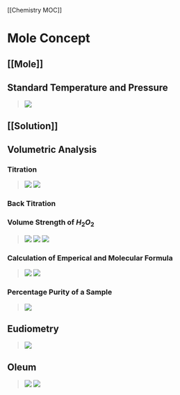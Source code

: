 [[Chemistry MOC]]
# Mole Concept
## [[Mole]]
## Standard Temperature and Pressure
>![](https://i.imgur.com/sE4bOhD.png)

## [[Solution]]
## Volumetric Analysis
### Titration
>![](https://i.imgur.com/YXAPScs.png)
>![](https://i.imgur.com/mlU5vXk.png)
### Back Titration

### Volume Strength of $H_2O_2$
>![](https://i.imgur.com/OCx7hVR.png)
>![](https://i.imgur.com/c3HHD03.png)
>![](https://i.imgur.com/WS2ATTE.png)

### Calculation of Emperical and Molecular Formula
>![](https://i.imgur.com/d8BGICJ.png)
>![](https://i.imgur.com/I8ojvDw.png)

### Percentage Purity of a Sample
>![](https://i.imgur.com/txxa50R.png)

## Eudiometry
>![](https://i.imgur.com/4yUOzp7.png)

## Oleum
>![](https://i.imgur.com/bdQzqSn.png)
>![](https://i.imgur.com/Lhi07I4.png)

